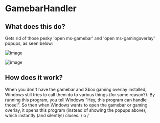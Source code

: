 # GamebarHandler
## What does this do?
Gets rid of those pesky 'open ms-gamebar' and 'open ms-gamingoverlay' popups, as seen below:

![image](https://github.com/user-attachments/assets/6819f8c6-5919-4444-9b20-75d612333c4f)

![image](https://github.com/user-attachments/assets/72e7e4d4-9452-4c56-b1b2-959d91728379)

## How does it work?
When you don't have the gamebar and Xbox gaming overlay installed, Windows still tries to call them do to various things (for some reason?). By running this program, you tell Windows "Hey, this program can handle those!". So then when Windows wants to open the gamebar or gaming overlay, it opens this program (instead of showing the popups above), which instantly (and silently!) closes. \ o /
